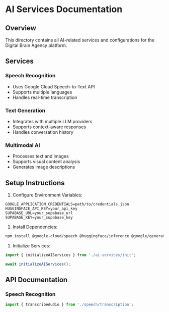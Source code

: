 # AI Services Documentation

## Overview

This directory contains all AI-related services and configurations for the Digital Brain Agency platform.

## Services

### Speech Recognition

- Uses Google Cloud Speech-to-Text API
- Supports multiple languages
- Handles real-time transcription

### Text Generation

- Integrates with multiple LLM providers
- Supports context-aware responses
- Handles conversation history

### Multimodal AI

- Processes text and images
- Supports visual content analysis
- Generates image descriptions

## Setup Instructions

1. Configure Environment Variables:

```env
GOOGLE_APPLICATION_CREDENTIALS=path/to/credentials.json
HUGGINGFACE_API_KEY=your_api_key
SUPABASE_URL=your_supabase_url
SUPABASE_KEY=your_supabase_key
```

1. Install Dependencies:

```bash
npm install @google-cloud/speech @huggingface/inference @google/generative-ai
```

1. Initialize Services:

```typescript
import { initializeAIServices } from './ai-services/init';

await initializeAIServices();
```

## API Documentation

### Speech Recognition

```typescript
import { transcribeAudio } from './speech/transcription';
```